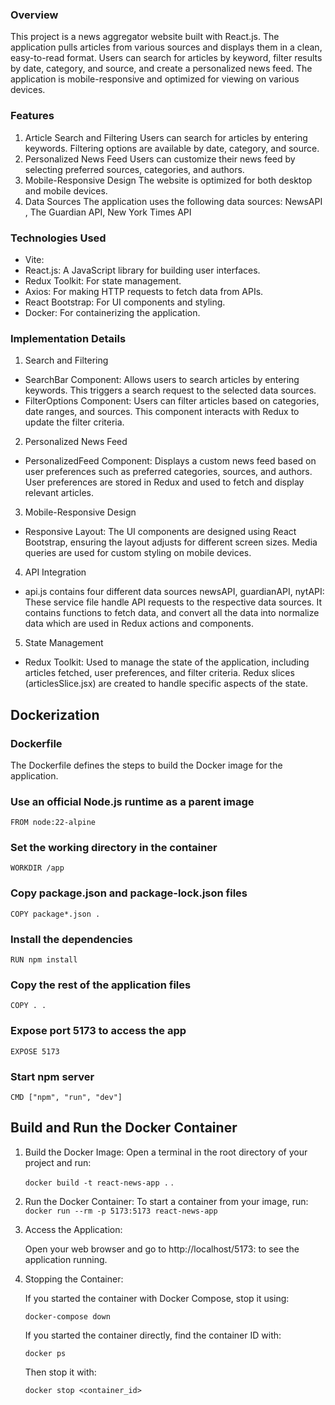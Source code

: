 ### Overview

This project is a news aggregator website built with React.js. The application pulls articles from various sources and displays them in a clean, easy-to-read format. Users can search for articles by keyword, filter results by date, category, and source, and create a personalized news feed. The application is mobile-responsive and optimized for viewing on various devices.

### Features

1. Article Search and Filtering
Users can search for articles by entering keywords.
Filtering options are available by date, category, and source.
2. Personalized News Feed
Users can customize their news feed by selecting preferred sources, categories, and authors.
3. Mobile-Responsive Design
The website is optimized for both desktop and mobile devices.
4. Data Sources
The application uses the following data sources:
NewsAPI , The Guardian API, New York Times API 

### Technologies Used
- Vite: 
- React.js: A JavaScript library for building user interfaces.
- Redux Toolkit: For state management.
- Axios: For making HTTP requests to fetch data from APIs.
- React Bootstrap: For UI components and styling.
- Docker: For containerizing the application.


### Implementation Details
1. Search and Filtering
- SearchBar Component: Allows users to search articles by entering keywords. This triggers a search request to the selected data sources.
- FilterOptions Component: Users can filter articles based on categories, date ranges, and sources. This component interacts with Redux to update the filter criteria.

2. Personalized News Feed
- PersonalizedFeed Component: Displays a custom news feed based on user preferences such as preferred categories, sources, and authors. User preferences are stored in Redux and used to fetch and display relevant articles.

3. Mobile-Responsive Design
- Responsive Layout: The UI components are designed using React Bootstrap, ensuring the layout adjusts for different screen sizes. Media queries are used for custom styling on mobile devices.

4. API Integration
- api.js contains four different data sources newsAPI, guardianAPI, nytAPI: These service file handle API requests to the respective data sources. It contains functions to fetch data, and convert all the data into normalize data which are used in Redux actions and components.

5. State Management
- Redux Toolkit: Used to manage the state of the application, including articles fetched, user preferences, and filter criteria. Redux slices (articlesSlice.jsx) are created to handle specific aspects of the state.

## Dockerization
### Dockerfile

The Dockerfile defines the steps to build the Docker image for the application.

### Use an official Node.js runtime as a parent image
`FROM node:22-alpine`

### Set the working directory in the container
`WORKDIR /app`

### Copy package.json and package-lock.json files
`COPY package*.json .`

### Install the dependencies
`RUN npm install`

### Copy the rest of the application files
`COPY . .`

### Expose port 5173 to access the app
`EXPOSE 5173`

### Start npm server
`CMD ["npm", "run", "dev"]`

## Build and Run the Docker Container

1. Build the Docker Image: Open a terminal in the root directory of your project and run:

	`docker build -t react-news-app .` . 

3. Run the Docker Container: To start a container from your image, run:
	`docker run --rm -p 5173:5173 react-news-app`

5. Access the Application:

	Open your web browser and go to http://localhost/5173: to see the application running.

6. Stopping the Container:

	If you started the container with Docker Compose, stop it using:
	
	`docker-compose down`

	If you started the container directly, find the container ID with:
	
	`docker ps`

	Then stop it with:

	`docker stop <container_id>`
